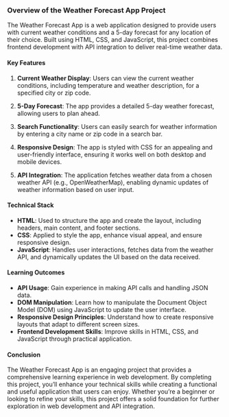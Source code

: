 ### Overview of the Weather Forecast App Project

The Weather Forecast App is a web application designed to provide users with current weather conditions and a 5-day forecast for any location of their choice. Built using HTML, CSS, and JavaScript, this project combines frontend development with API integration to deliver real-time weather data. 

#### Key Features

1. **Current Weather Display**: Users can view the current weather conditions, including temperature and weather description, for a specified city or zip code.
  
2. **5-Day Forecast**: The app provides a detailed 5-day weather forecast, allowing users to plan ahead.

3. **Search Functionality**: Users can easily search for weather information by entering a city name or zip code in a search bar.

4. **Responsive Design**: The app is styled with CSS for an appealing and user-friendly interface, ensuring it works well on both desktop and mobile devices.

5. **API Integration**: The application fetches weather data from a chosen weather API (e.g., OpenWeatherMap), enabling dynamic updates of weather information based on user input.

#### Technical Stack

- **HTML**: Used to structure the app and create the layout, including headers, main content, and footer sections.
- **CSS**: Applied to style the app, enhance visual appeal, and ensure responsive design.
- **JavaScript**: Handles user interactions, fetches data from the weather API, and dynamically updates the UI based on the data received.

#### Learning Outcomes

- **API Usage**: Gain experience in making API calls and handling JSON data.
- **DOM Manipulation**: Learn how to manipulate the Document Object Model (DOM) using JavaScript to update the user interface.
- **Responsive Design Principles**: Understand how to create responsive layouts that adapt to different screen sizes.
- **Frontend Development Skills**: Improve skills in HTML, CSS, and JavaScript through practical application.

#### Conclusion

The Weather Forecast App is an engaging project that provides a comprehensive learning experience in web development. By completing this project, you’ll enhance your technical skills while creating a functional and useful application that users can enjoy. Whether you’re a beginner or looking to refine your skills, this project offers a solid foundation for further exploration in web development and API integration.
